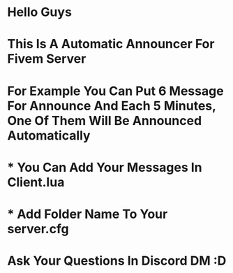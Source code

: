 # Hello Guys
# This Is A Automatic Announcer For Fivem Server
# For Example You Can Put 6 Message For Announce And Each 5 Minutes, One Of Them Will Be Announced Automatically
# * You Can Add Your Messages In Client.lua
# * Add Folder Name To Your server.cfg
# Ask Your Questions In Discord DM :D  
